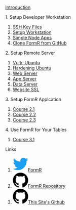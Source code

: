 
<h>[Introduction                 ](/fr0001_FormR-Introduction.md)

<h>1. Setup Developer Workstation</h>
 
 1. [SSH Key Files         ](/Setup/fr0050_Setup-SSH-Key-Files.md)
 2. [Setup Workstation					](/Setup/fr0101_Setup-Developer-Workstation.md)  
 3. [Simple Node Apps 					](/Setup/fr0102_Simple-Node-Apps.md)             
 4. [Clone FormR from GitHub	](/Setup/fr0103_Clone-FormR.md)										

<h>2. Setup Remote Server</h>
 1. [Vultr-Ubuntu](/Setup/fr0301_Setup-Vultr-Ubuntu.md)
 2. [Hardening Ubuntu](/Setup/fr0302_Setup-Hardening-Ubuntu.md)
 3. [Web Server](/Setup/fr0303_Setup-Web-Server-Ubuntu.md)
 4. [App Server](/Setup/fr0304_Setup-App-Server-Ubuntu.md)
 5. [Data Server](/Setup/fr0305_Setup-Data-Server-Ubuntu.md)
 6. [Website SSL](/Setup/fr0306_Setup-Website-SSL-Ubuntu.md)

<h>3. Setup FormR Applcation</h>
 1. [Course 2.1](/FormR1/fr02.1_Course-2.1/_home.md)
 2. [Course 2.2](/FormR1/fr02.2_Course-2.2/_home.md)
 3. [Course 2.3](/FormR1/fr02.3_Course-2.3/_home.md)

<h>4. Use FormR for Your Tables</h>
 1. [Course 3.1](/FormR2/fr03.1_Course-3.1/_home.md)

<h>Links</h>
 1. [![Twitter           ](/assets/twitter1.svg)FormR             ](http://twitter.com/formr)
 2. [![This Site's Github](/assets/github1.svg )FormR Repository  ](https://github.com/brucetroutman-gmail/FormR-test/)
 3. [![This Site's Github](/assets/github1.svg )This Site's Github](https://github.com/brucetroutman-gmail/FormR-test/docs)
